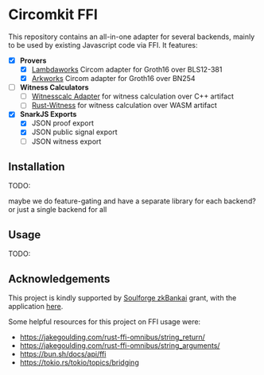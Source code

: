 # Circomkit FFI

This repository contains an all-in-one adapter for several backends, mainly to be used by existing Javascript code via FFI. It features:

- [x] **Provers**
  - [x] [Lambdaworks](https://github.com/lambdaclass/lambdaworks/tree/main/provers/groth16/circom-adapter) Circom adapter for Groth16 over BLS12-381
  - [x] [Arkworks](https://github.com/arkworks-rs/circom-compat) Circom adapter for Groth16 over BN254
- [ ] **Witness Calculators**
  - [ ] [Witnesscalc Adapter](https://github.com/zkmopro/witnesscalc_adapter) for witness calculation over C++ artifact
  - [ ] [Rust-Witness](https://github.com/chancehudson/rust-witness) for witness calculation over WASM artifact
- [x] **SnarkJS Exports**
  - [x] JSON proof export
  - [x] JSON public signal export
  - [ ] JSON witness export

## Installation

TODO:

maybe we do feature-gating and have a separate library for each backend?
or just a single backend for all

## Usage

TODO:

## Acknowledgements

This project is kindly supported by [Soulforge zkBankai](https://soulforge.zkbankai.com/) grant, with the application [here](https://github.com/zk-bankai/soulforge/blob/main/applications/circomkit-bunffi.md).

Some helpful resources for this project on FFI usage were:

- <https://jakegoulding.com/rust-ffi-omnibus/string_return/>
- <https://jakegoulding.com/rust-ffi-omnibus/string_arguments/>
- <https://bun.sh/docs/api/ffi>
- <https://tokio.rs/tokio/topics/bridging>
